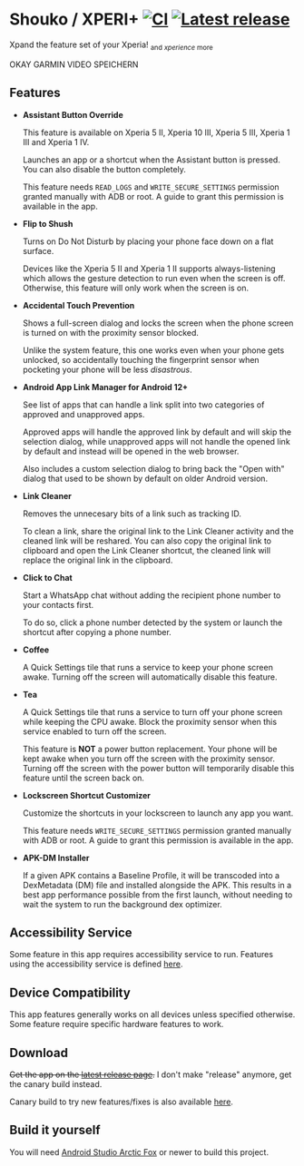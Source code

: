 # Shouko / XPERI+ [![CI](https://github.com/ivaniskandar/shouko/actions/workflows/android-master.yml/badge.svg?branch=master&event=push)](https://github.com/ivaniskandar/shouko/actions/workflows/android-master.yml) [![Latest release](https://img.shields.io/badge/download-canary-orange)](https://nightly.link/ivaniskandar/shouko/workflows/android-master/master/shouko-canary.zip)

Xpand the feature set of your Xperia! <sub>and *xperience* more</sub>

OKAY GARMIN VIDEO SPEICHERN

Features
----------

- **Assistant Button Override**

  This feature is available on Xperia 5 II, Xperia 10 III, Xperia 5 III, Xperia 1 III and Xperia 1 IV.

  Launches an app or a shortcut when the Assistant button is pressed. You can also disable the button completely.

  This feature needs `READ_LOGS` and `WRITE_SECURE_SETTINGS` permission granted manually with ADB or root. A guide to grant this permission is available in the app.

- **Flip to Shush**

  Turns on Do Not Disturb by placing your phone face down on a flat surface.

  Devices like the Xperia 5 II and Xperia 1 II supports always-listening which allows the gesture detection to run even when the screen is off. Otherwise, this feature will only work when the screen is on.

- **Accidental Touch Prevention**

  Shows a full-screen dialog and locks the screen when the phone screen is turned on with the proximity sensor blocked.

  Unlike the system feature, this one works even when your phone gets unlocked, so accidentally touching the fingerprint sensor when pocketing your phone will be less *disastrous*.
  
- **Android App Link Manager for Android 12+**

  See list of apps that can handle a link split into two categories of approved and unapproved apps.
  
  Approved apps will handle the approved link by default and will skip the selection dialog, while unapproved apps will not handle the opened link by default and instead will be opened in the web browser.
  
  Also includes a custom selection dialog to bring back the "Open with" dialog that used to be shown by default on older Android version.
  
- **Link Cleaner**

  Removes the unnecesary bits of a link such as tracking ID.
  
  To clean a link, share the original link to the Link Cleaner activity and the cleaned link will be reshared. You can also copy the original link to clipboard and open the Link Cleaner shortcut, the cleaned link will replace the original link in the clipboard.

- **Click to Chat**

  Start a WhatsApp chat without adding the recipient phone number to your contacts first.

  To do so, click a phone number detected by the system or launch the shortcut after copying a phone number.

- **Coffee**

  A Quick Settings tile that runs a service to keep your phone screen awake. Turning off the screen will automatically disable this feature.

- **Tea**

  A Quick Settings tile that runs a service to turn off your phone screen while keeping the CPU awake. Block the proximity sensor when this service enabled to turn off the screen.

  This feature is **NOT** a power button replacement. Your phone will be kept awake when you turn off the screen with the proximity sensor. Turning off the screen with the power button will temporarily disable this feature until the screen back on.

- **Lockscreen Shortcut Customizer**

  Customize the shortcuts in your lockscreen to launch any app you want.

  This feature needs `WRITE_SECURE_SETTINGS` permission granted manually with ADB or root. A guide to grant this permission is available in the app.

- **APK-DM Installer**

  If a given APK contains a Baseline Profile, it will be transcoded into a DexMetadata (DM) file and installed alongside the APK. This results in a best app performance possible from the first launch, without needing to wait the system to run the background dex optimizer.

Accessibility Service
----------

Some feature in this app requires accessibility service to run. Features using the accessibility service is defined [here](app/src/main/java/xyz/ivaniskandar/shouko/feature).

Device Compatibility
----------

This app features generally works on all devices unless specified otherwise. Some feature require specific hardware features to work.

Download
----------

~~Get the app on the [latest release page](https://github.com/ivaniskandar/shouko/releases/latest).~~ I don't make "release" anymore, get the canary build instead.

Canary build to try new features/fixes is also available [here](https://nightly.link/ivaniskandar/shouko/workflows/android-master/master/shouko-canary.zip).

Build it yourself
----------

You will need [Android Studio Arctic Fox](https://developer.android.com/studio) or newer to build this project.
